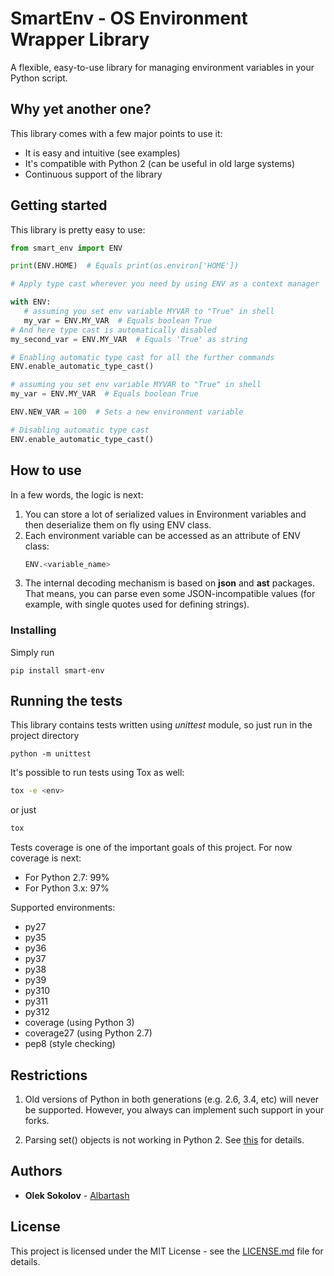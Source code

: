 # SmartEnv - OS Environment Wrapper Library

A flexible, easy-to-use library for managing environment variables in your Python script.

## Why yet another one?

This library comes with a few major points to use it:

* It is easy and intuitive (see examples)
* It's compatible with Python 2 (can be useful in old large systems)
* Continuous support of the library

## Getting started

This library is pretty easy to use:

```python
from smart_env import ENV

print(ENV.HOME)  # Equals print(os.environ['HOME'])

# Apply type cast wherever you need by using ENV as a context manager

with ENV:
   # assuming you set env variable MYVAR to "True" in shell
   my_var = ENV.MY_VAR  # Equals boolean True
# And here type cast is automatically disabled
my_second_var = ENV.MY_VAR  # Equals 'True' as string

# Enabling automatic type cast for all the further commands
ENV.enable_automatic_type_cast()

# assuming you set env variable MYVAR to "True" in shell
my_var = ENV.MY_VAR  # Equals boolean True

ENV.NEW_VAR = 100  # Sets a new environment variable

# Disabling automatic type cast
ENV.enable_automatic_type_cast()
```

## How to use

In a few words, the logic is next:
1. You can store a lot of serialized values in Environment variables and then deserialize them on fly using ENV class.
2. Each environment variable can be accessed as an attribute of ENV class:
    ```python
    ENV.<variable_name>
    ```
3. The internal decoding mechanism is based on **json** and **ast** packages. That means, 
you can parse even some JSON-incompatible values (for example, with single quotes used for defining strings).

### Installing

Simply run

```
pip install smart-env
```

## Running the tests

This library contains tests written using *unittest* module, so just run in the project directory

```
python -m unittest
```

It's possible to run tests using Tox as well:

```bash
tox -e <env>
```

or just

```bash
tox
```

Tests coverage is one of the important goals of this project.
For now coverage is next:
- For Python 2.7: 99%
- For Python 3.x: 97%

Supported environments:

- py27
- py35
- py36
- py37
- py38
- py39
- py310
- py311
- py312
- coverage (using Python 3)
- coverage27 (using Python 2.7)
- pep8 (style checking)

## Restrictions

1. Old versions of Python in both generations (e.g. 2.6, 3.4, etc) will never be supported. 
However, you always can implement such support in your forks.

2. Parsing set() objects is not working in Python 2. See [this](https://bugs.python.org/issue10091) for details.


## Authors

* **Olek Sokolov** - [Albartash](https://github.com/AlBartash)


## License

This project is licensed under the MIT License - see the [LICENSE.md](LICENSE.md) file for details.
